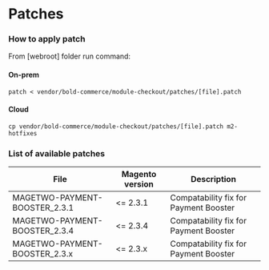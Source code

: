 # Patches

### How to apply patch
From [webroot] folder run command:

#### On-prem
```
patch < vendor/bold-commerce/module-checkout/patches/[file].patch
```

#### Cloud
```
cp vendor/bold-commerce/module-checkout/patches/[file].patch m2-hotfixes
```

### List of available patches

| File                          | Magento version | Description                                     |
|-------------------------------|-----------------|-------------------------------------------------|
| MAGETWO-PAYMENT-BOOSTER_2.3.1 | <= 2.3.1        | Compatability fix for Payment Booster           |
| MAGETWO-PAYMENT-BOOSTER_2.3.4 | <= 2.3.4        | Compatability fix for Payment Booster           |
| MAGETWO-PAYMENT-BOOSTER_2.3.x | <= 2.3.x        | Compatability fix for Payment Booster           |
